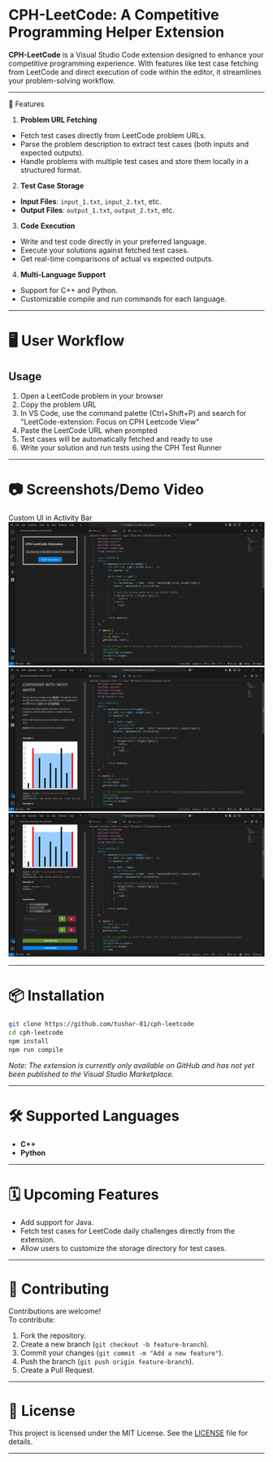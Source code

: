 # CPH-LeetCode: A Competitive Programming Helper Extension

**CPH-LeetCode** is a Visual Studio Code extension designed to enhance your competitive programming experience. With features like test case fetching from LeetCode and direct execution of code within the editor, it streamlines your problem-solving workflow.

---

 🚀 Features

 1. **Problem URL Fetching**
- Fetch test cases directly from LeetCode problem URLs.
- Parse the problem description to extract test cases (both inputs and expected outputs).
- Handle problems with multiple test cases and store them locally in a structured format.

 2. **Test Case Storage**
  - **Input Files**: `input_1.txt`, `input_2.txt`, etc.
  - **Output Files**: `output_1.txt`, `output_2.txt`, etc.

 3. **Code Execution**
- Write and test code directly in your preferred language.
- Execute your solutions against fetched test cases.
- Get real-time comparisons of actual vs expected outputs.

 4. **Multi-Language Support**
- Support for C++ and Python.
- Customizable compile and run commands for each language.

---

# 🖥️ User Workflow

## Usage

1. Open a LeetCode problem in your browser
2. Copy the problem URL
3. In VS Code, use the command palette (Ctrl+Shift+P) and search for "LeetCode-extension: Focus on CPH Leetcode View"
4. Paste the LeetCode URL when prompted
5. Test cases will be automatically fetched and ready to use
6. Write your solution and run tests using the CPH Test Runner
---

# 📷 Screenshots/Demo Video

 Custom UI in Activity Bar
![Custom UI in Activity Bar](screenshots/Screenshot%201.png)
![Custom UI in Activity Bar](screenshots/Screenshot%202.png)
![Custom UI in Activity Bar](screenshots/Screenshot%203.png)



---

# 📦 Installation
```bash
git clone https://github.com/tushar-81/cph-leetcode
cd cph-leetcode
npm install
npm run compile 
```
*Note: The extension is currently only available on GitHub and has not yet been published to the Visual Studio Marketplace.*

---

# 🛠️ Supported Languages

- **C++**
- **Python**

---

# 🗓️ Upcoming Features

- Add support for Java.
- Fetch test cases for LeetCode daily challenges directly from the extension.
- Allow users to customize the storage directory for test cases.

---


# 🤝 Contributing

Contributions are welcome!  
To contribute:
1. Fork the repository.
2. Create a new branch (`git checkout -b feature-branch`).
3. Commit your changes (`git commit -m "Add a new feature"`).
4. Push the branch (`git push origin feature-branch`).
5. Create a Pull Request.

---

# 📄 License

This project is licensed under the MIT License. See the [LICENSE](LICENSE) file for details.

---


  

